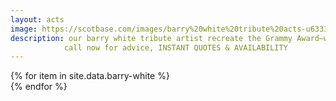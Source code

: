 ```yaml
---
layout: acts
image: https://scotbase.com/images/barry%20white%20tribute%20acts-u633335-fr.jpg
description: our barry white tribute artist recreate the Grammy Award–winning singers'  smooth, deep voice, as they entertain with sexy soul hits like Can't Get Enough of Your Love, Babe. barry white's distinctive deep voice and romantic lyrics made him an icon of sexy soul that is still in demand today.sexy soul is what our fabulous barry white  tribute acts ooze. a great night of entertainment is guaranteed with these immensely popular tribute shows. <hr>
            call now for advice, INSTANT QUOTES & AVAILABILITY
---
```


<div class="row mt-4">
  {% for item in site.data.barry-white %}
    <div class="col-md-4 mb-5">
      <div class="card border-0 shadow h-100">
        <a href="/acts/{{ item.title | slugify }}">
          <img class="card-img-top" src="{{ item.image_src }}" alt="" />
        </a>
      </div>
    </div>
  {% endfor %}
</div>
